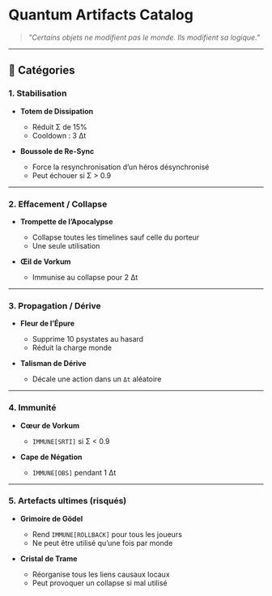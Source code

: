 # Quantum Artifacts Catalog

> *"Certains objets ne modifient pas le monde. Ils modifient sa logique."*

---

## 🔮 Catégories

### 1. Stabilisation

- **Totem de Dissipation**
  - Réduit Σ de 15%
  - Cooldown : 3 Δt

- **Boussole de Re-Sync**
  - Force la resynchronisation d’un héros désynchronisé
  - Peut échouer si Σ > 0.9

---

### 2. Effacement / Collapse

- **Trompette de l’Apocalypse**
  - Collapse toutes les timelines sauf celle du porteur
  - Une seule utilisation

- **Œil de Vorkum**
  - Immunise au collapse pour 2 Δt

---

### 3. Propagation / Dérive

- **Fleur de l’Épure**
  - Supprime 10 psystates au hasard
  - Réduit la charge monde

- **Talisman de Dérive**
  - Décale une action dans un `Δt` aléatoire

---

### 4. Immunité

- **Cœur de Vorkum**
  - `IMMUNE[SRTI]` si Σ < 0.9

- **Cape de Négation**
  - `IMMUNE[OBS]` pendant 1 Δt

---

### 5. Artefacts ultimes (risqués)

- **Grimoire de Gödel**
  - Rend `IMMUNE[ROLLBACK]` pour tous les joueurs
  - Ne peut être utilisé qu’une fois par monde

- **Cristal de Trame**
  - Réorganise tous les liens causaux locaux
  - Peut provoquer un collapse si mal utilisé